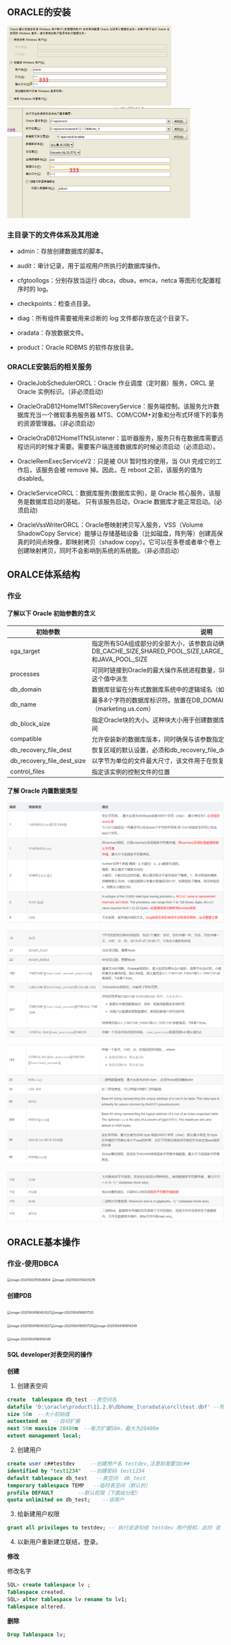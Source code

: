 

## ORACLE的安装

<img src="ORCL.assets\image-20200922185157628.png" alt="image-20200922185157628" style="zoom:50%;" />

<img src="ORCL.assets\image-20200922185409683.png" alt="image-20200922185409683" style="zoom:50%;" />

### 主目录下的文件体系及其用途

- admin：存放创建数据库的脚本。

- audit：审计记录，用于监视用户所执行的数据库操作。

- cfgtoollogs：分别存放当运行 dbca，dbua，emca，netca 等图形化配置程序时的 log。

- checkpoints：检查点目录。

- diag：所有组件需要被用来诊断的 log 文件都存放在这个目录下。

- oradata：存放数据文件。

- product：Oracle RDBMS 的软件存放目录。

### ORACLE安装后的相关服务

- OracleJobSchedulerORCL：Oracle 作业调度（定时器）服务，ORCL 是Oracle 实例标识。（非必须启动）

- OracleOraDB12Home1MTSRecoveryService：服务端控制。该服务允许数据库充当一个微软事务服务器 MTS、COM/COM+对象和分布式环境下的事务的资源管理器。（非必须启动）

- OracleOraDB12Home1TNSListener：监听器服务，服务只有在数据库需要远程访问的时候才需要。需要客户端连接数据库的时候必须启动（必须启动）。

- OracleRemExecServiceV2：只是被 OUI 暂时性的使用，当 OUI 完成它的工作后，该服务会被 remove 掉。因此，在 reboot 之前，该服务的值为disabled。

- OracleServiceORCL：数据库服务(数据库实例)，是 Oracle 核心服务，该服务是数据库启动的基础， 只有该服务启动，Oracle 数据库才能正常启动。(必须启动)

- OracleVssWriterORCL：Oracle卷映射拷贝写入服务，VSS（Volume ShadowCopy Service）能够让存储基础设备（比如磁盘，阵列等）创建高保真的时间点映像，即映射拷贝（shadow copy）。它可以在多卷或者单个卷上创建映射拷贝，同时不会影响到系统的系统能。（非必须启动）


## ORALCE体系结构

### 作业

#### 了解以下 Oracle 初始参数的含义

|初始参数|说明|
|--------|-----|
|sga_target|指定所有SGA组成部分的全部大小，该参数自动确定DB_CACHE_SIZE,SHARED_POOL_SIZE,LARGE_POOL_SIZE,STREAMS_POOL_SIZE和JAVA_POOL_SIZE|
|processes|可同时链接到Oracle的最大操作系统进程数量，SESSIONS 和 RTRANSACTIONS 从这个值中派生|
|db_domain|数据库驻留在分布式数据库系统中的逻辑域名（如 us.oracle.com）|
|db_name|最多8个字符的数据库标识符。放置在DB_DOMAIN值的前面，形成完全限定的名称（marketing.us.com）|
|db_block_size|指定Oracle块的大小。这种块大小用于创建数据库时的SYSTEM\SYSAUX和临时表空间|
|compatible|允许安装新的数据库版本，同时确保与该参数指定的版本兼容|
|db_recovery_file_dest|恢复区域的默认设置，必须和db_recovery_file_dest_size一起设置|
|db_recovery_file_dest_size|以字节为单位的文件最大尺寸，该文件用于在恢复区域位置的恢复|
|control_files|指定该实例的控制文件的位置|

#### 了解 Oracle 内置数据类型

![image-20200929225629938](ORCL.assets\image-20200929225629938.png)

![image-20200929225715792](ORCL.assets\image-20200929225715792.png)

![image-20200929225748644](ORCL.assets\image-20200929225748644.png)

![image-20200929225816503](ORCL.assets\image-20200929225816503.png)

## ORACLE基本操作



### 作业-使用DBCA

<img src="D:\GITHUB\MyNotes\_Typora\ORACLE\ORCL.assets\image-20201003151836904.png" alt="image-20201003151836904" style="zoom:50%;" />

<img src="D:\GITHUB\MyNotes\_Typora\ORACLE\ORCL.assets\image-20201003154031276.png" alt="image-20201003154031276" style="zoom:50%;" />



#### 创建PDB

<img src="D:\GITHUB\MyNotes\_Typora\ORACLE\ORCL.assets\image-20201004190453027.png" alt="image-20201004190453027" style="zoom:50%;" /><img src="D:\GITHUB\MyNotes\_Typora\ORACLE\ORCL.assets\image-20201004190817120.png" alt="image-20201004190817120" style="zoom:50%;" />

<img src="D:\GITHUB\MyNotes\_Typora\ORACLE\ORCL.assets\image-20201004190453027.png" alt="image-20201004190453027" style="zoom:50%;" /><img src="D:\GITHUB\MyNotes\_Typora\ORACLE\ORCL.assets\image-20201004190817120.png" alt="image-20201004190817120" style="zoom:50%;" /><img src="D:\GITHUB\MyNotes\_Typora\ORACLE\ORCL.assets\image-20201004190914349.png" alt="image-20201004190914349" style="zoom:50%;" />

<img src="D:\GITHUB\MyNotes\_Typora\ORACLE\ORCL.assets\image-20201004190914349.png" alt="image-20201004190914349" style="zoom:50%;" />

#### SQL developer对表空间的操作

**创建**

1. 创建表空间

```sql
create  tablespace db_test --表空间名
datafile 'D:\oracle\product\11.2.0\dbhome_1\oradata\orcl\test.dbf' --物理文件 表空间数据文件存放路径
size 50m  --大小初始值
autoextend on  --自动扩展
next 50m maxsize 20480m  --每次扩展50m，最大为20480m
extent management local;
```

2. 创建用户


```sql
create user c##testdev     --创建用户名 testdev,注意前面要加c##
identified by "test1234"   --创建密码 test1234
default tablespace db_test   --表空间  db_test
temporary tablespace TEMP   --临时表空间（默认的）
profile DEFAULT        --默认权限（下面给分配）
quota unlimited on db_test;    --该用户
```
3. 给新建用户权限

```sql
grant all privileges to testdev; -- 执行该语句给 testdev 用户授权，此时 该 用户就可以登录了
```

4. 以新用户重新建立联结，登录。



**修改**

修改名字

```sql
SQL> create tablespace lv ;
Tablespace created.
SQL> alter tablespace lv rename to lv1;
Tablespace altered.
```

**删除**

```sql
Drop Tablespace lv;
```

